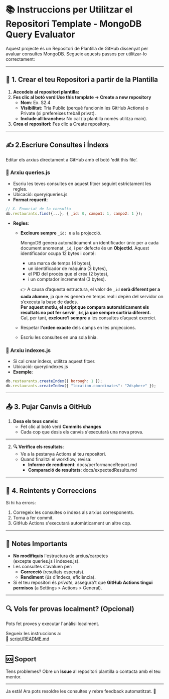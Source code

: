 ﻿# **📚 Instruccions per Utilitzar el Repositori Template - MongoDB Query Evaluator**
Aquest projecte és un Repositori de Plantilla de GitHub dissenyat per avaluar consultes MongoDB. Segueix aquests passos per utilitzar-lo correctament:

-----
## **🚀 1. Crear el teu Repositori a partir de la Plantilla**
1. **Accedeix al repositori plantilla:**
2. **Fes clic al botó verd Use this template → Create a new repository**
   -  **Nom**: Ex. S2.4
   -  **Visibilitat:** Tria Public (perquè funcionin les GitHub Actions) o Private (si prefereixes treball privat).
   -  **Include all branches:** No cal (la plantilla només utilitza main).
3. **Crea el repositori:** Fes clic a Create repository.

-----
## **✍️ 2.Escriure Consultes i Índexs**
Editar els arxius directament a GitHub amb el botó ‘edit this file’.
### **📂 Arxiu** queries.js
- Escriu les teves consultes en aquest fitxer seguint estrictament les regles.
- Ubicació: query/queries.js
- **Format requerit**:

```javascript
// X. Enunciat de la consulta
db.restaurants.find({...}, { _id: 0, campo1: 1, campo2: 1 });
```
- **Regles**:
   - **Excloure sempre** `_id: 0` a la projecció.  
   
     MongoDB genera automàticament un identificador únic per a cada document anomenat `_id`, i per defecte és un **ObjectId**. Aquest identificador ocupa 12 bytes i conté:
   
     - una marca de temps (4 bytes),
     - un identificador de màquina (3 bytes),
     - el PID del procés que el crea (2 bytes),
     - i un comptador incremental (3 bytes).
   
     👉 A causa d’aquesta estructura, el valor de `_id` **serà diferent per a cada alumne**, ja que es genera en temps real i depèn del servidor on s’executa la base de dades.  
     **Per aquest motiu, el script que compara automàticament els resultats no pot fer servir `_id`, ja que sempre sortiria diferent.**  
     Cal, per tant, **excloure’l sempre** a les consultes d’aquest exercici.
  - Respetar **l'orden exacte** dels camps en les projeccions.
  - Escriu les consultes en una sola línia.
### **📂 Arxiu** indexes.js
- Si cal crear índexs, utilitza aquest fitxer.
- Ubicació: query/indexes.js
- **Exemple**:

```javascript
db.restaurants.createIndex({ borough: 1 });
db.restaurants.createIndex({ "location.coordinates": "2dsphere" });
```

-----
## **📤 3. Pujar Canvis a GitHub**
1. **Desa els teus canvis**:
   -  Fet clic al botó verd **Commits changes**
   -  Cada cop que desis els canvis s'executarà una nova prova.
----
2. **🔍 Verifica els resultats**:
   -  Ve a la pestanya Actions al teu repositori.
   -  Quand finalitzi el workflow, revisa:
      - **Informe de rendiment**: docs/performanceReport.md
      - **Comparació de resultats**: docs/expectedResults.md
-----
## **🔄 4. Reintents y Correccions**
Si hi ha errors:

1. Corregeix les consultes o índexs als arxius corresponents.
2. Torna a fer commit.
3. GitHub Actions s'executarà automàticament un altre cop.
-----
## **📌 Notes Importants**
- **No modifiquis** l'estructura de arxius/carpetes (excepte queries.js i indexes.js).
- Les consultes s'avaluen per:
  - **Correcció** (resultats esperats).
  - **Rendiment** (ús d'índexs, eficiència).
- Si el teu repositori és *private*, assegura't que **GitHub Actions tingui permisos** (a Settings > Actions > General).
-----

## **🔍 Vols fer provas localment? (Opcional)**
Pots fet proves y executar l'anàlisi localment.

Segueix les instruccions a:
\
📄 [script/README.md](https://github.com/IT-Academy-Back/S2.4-MongoDB-Evaluator/blob/main/script/README.md)

-----

## **🆘 Soport**
Tens problemes? Obre un **Issue** al repositori plantilla o contacta amb el teu mentor.

-----
Ja està! Ara pots resoldre les consultes y rebre feedback automatitzat. 🎯
